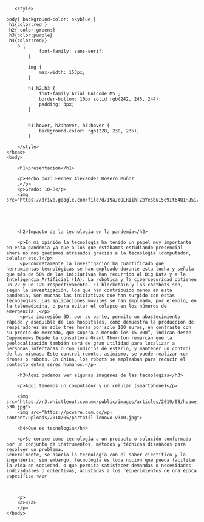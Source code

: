 
<html>
    <head>
        <meta charset="utf-8">
    
       <style>
       
    body{ background-color: skyblue;}
     h1{color:red } 
     h2{ color:green;}
     h3{color:purple}
     h4{color:red;}
        p {
                font-family: sans-serif;
            }
            
            img {
                max-width: 153px;
            }
            
            h1,h2,h3 {
                font-family:Arial Unicode MS ;
                border-bottom: 10px solid rgb(242, 245, 244);
                padding: 3px;
            }
            
            
            h1:hover, h2:hover, h3:hover {
                background-color: rgb(228, 230, 235);
            }
            
        </style>
    </head>
    <body>
        
        <h1>presentacion</h1>
        
        <p>Hecho por: Ferney Alexander Rosero Muñoz
        .</p>
        <p>Grado: 10-B</p>
        <img src="https://drive.google.com/file/d/19aJcOLRIihTZbYesbuI5q9It64Q1HJ5i/preview">
        
        
        
        
        
        <h2>Impacto de la tecnologia en la pandemia</h2>
        
        <p>En mi opinión la tecnología ha tenido un papel muy importante en esta pandemia ya que a los que estábamos estudiando presencial ahora no nos quedamos atrasados gracias a la tecnología (computador, celular etc.)</p>
         <p>Concretamente la investigación ha cuantificado qué herramientas tecnológicas se han empleado durante esta lucha y señala que más de 50% de las iniciativas han recurrido al Big Data y a la Inteligencia Artificial (IA). La robótica y la ciberseguridad obtienen un 22 y un 12% respectivamente. El blockchain y los chatbots son, según la investigación, los que han contribuido menos en esta pandemia, Son muchas las iniciativas que han surgido con estas tecnologías. Las aplicaciones móviles se han empleado, por ejemplo, en la telemedicina, o para evitar el colapso en los números de emergencia..</p>
         <p>La impresión 3D, por su parte, permite un abastecimiento rápido y asequible de los hospitales, como demuestra la producción de respiradores en solo tres horas por solo 100 euros, en contraste con su precio de mercado, que supera a menudo los 15.000”, indican desde Cepymenews.Desde la consultora Grant Thornton remarcan que la geolocalización también será de gran utilidad para localizar a personas infectadas o con indicios de estarlo, y mantener un control de las mismas. Este control remoto, asimismo, se puede realizar con drones o robots. En China, los robots se empleaban para reducir el contacto entre seres humanos.</p>
        
        <h3>Aqui podemos ver algunas imagenes de las tecnologias</h3>

        <p>Aqui tenemos un computador y un celular (smartphone)</p>
        
        <img src="https://r3.whistleout.com.mx/public/images/articles/2019/08/huawei-p30.jpg">
        <img src="https://pcware.com.co/wp-content/uploads/2018/05/portatil-lenovo-v310.jpg">
        
        <h4>Que es tecnologia</h4>
        
        <p>Se conoce como tecnología a un producto o solución conformado por un conjunto de instrumentos, métodos y técnicas diseñados para resolver un problema.
    Generalmente, se asocia la tecnología con el saber científico y la ingeniería; sin embargo, tecnología es toda noción que pueda facilitar la vida en sociedad, o que permita satisfacer demandas o necesidades individuales o colectivas, ajustadas a los requerimientos de una época específica.</p>
       
        
        
        <p>
        <a></a>
        </p>
    </body>
</html>
